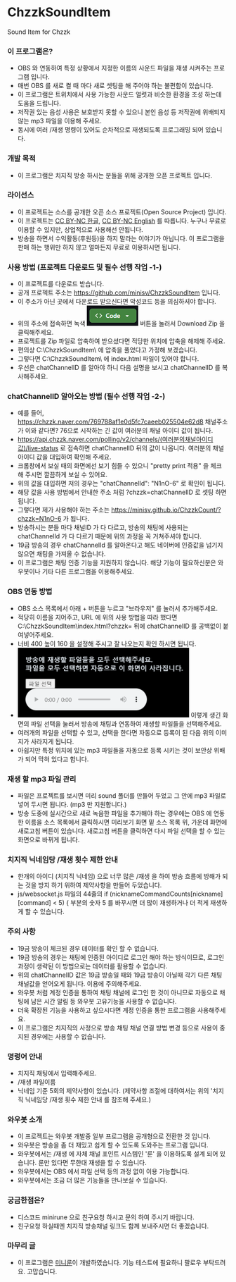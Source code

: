 # ChzzkSoundItem
Sound Item for Chzzk


### 이 프로그램은?
- OBS 와 연동하여 특정 상황에서 지정한 이름의 사운드 파일을 재생 시켜주는 프로그램 입니다.
- 매번 OBS 를 새로 켤 때 마다 새로 셋팅을 해 주어야 하는 불편함이 있습니다.
- 이 프로그램은 트위치에서 사용 가능한 사운드 얼럿과 비슷한 환경을 조성 하는데 도움을 드립니다.
- 저작권 있는 음성 사용은 보호받지 못할 수 있으니 본인 음성 등 저작권에 위배되지 않는 mp3 파일을 이용해 주세요.
- 동시에 여러 /재생 명령이 있어도 순차적으로 재생되도록 프로그래밍 되어 있습니다.

### 개발 목적
- 이 프로그램은 치지직 방송 하시는 분들을 위해 공개한 오픈 프로젝트 입니다.

### 라이선스
- 이 프로젝트는 소스를 공개한 오픈 소스 프로젝트(Open Source Project) 입니다.
- 이 프로젝트는 [CC BY-NC 한글](https://creativecommons.org/licenses/by-nc/4.0/deed.ko), [CC BY-NC English](https://creativecommons.org/licenses/by-nc/4.0/) 를 따릅니다. 누구나 무료로 이용할 수 있지만, 상업적으로 사용해선 안됩니다.
- 방송을 하면서 수익활동(후원등)을 하지 말라는 이야기가 아닙니다. 이 프로그램을 판매 하는 행위만 하지 않고 얼마든지 무료로 이용하시면 됩니다.

### 사용 방법 (프로젝트 다운로드 및 필수 선행 작업 -1-)
- 이 프로젝트를 다운로드 받습니다.
- 공개 프로젝트 주소는 https://github.com/minisv/ChzzkSoundItem 입니다.
- 이 주소가 아닌 곳에서 다운로드 받으신다면 악성코드 등을 의심하셔야 합니다.
- 위의 주소에 접속하면 녹색 ![code](./howToUse/code.png) 버튼을 눌러서 Download Zip 을 클릭해주세요.
- 프로젝트를 Zip 파일로 압축하여 받으셨다면 적당한 위치에 압축을 해제해 주세요.
- 편의상 C:\ChzzkSoundItem\ 에 압축을 풀었다고 가정해 보겠습니다.
- 그렇다면 C:\ChzzkSoundItem\ 에 index.html 파일이 있어야 합니다.
- 우선은 chatChannelID 를 알아야 하니 다음 설명을 보시고 chatChannelID 를 복사해주세요.

### chatChannelID 알아오는 방법 (필수 선행 작업 -2-)
- 예를 들어, https://chzzk.naver.com/769788af1e0d5fc7caeeb025504e62d8 채널주소가 이와 같다면? 76으로 시작하는 긴 값이 여러분의 채널 아이디 값이 됩니다.
- https://api.chzzk.naver.com/polling/v2/channels/(여러분의채널아이디값)/live-status 로 접속하면 chatChannelID 뒤의 값이 나옵니다. 여러분의 채널 아이디 값을 대입하여 확인해 주세요.
- 크롬창에서 보실 때의 화면에선 보기 힘들 수 있으니 "pretty print 적용" 을 체크 해 주시면 깔끔하게 보실 수 있어요.
- 위의 값을 대입하면 저의 경우는 "chatChannelId": "N1nO-6" 로 확인이 됩니다.
- 해당 값을 사용 방법에서 안내한 주소 처럼 ?chzzk=chatChannelID 로 셋팅 하면 됩니다.
- 그렇다면 제가 사용해야 하는 주소는 https://minisv.github.io/ChzzkCount/?chzzk=N1nO-6 가 됩니다.
- 방송하시는 분들 마다 채널ID 가 다 다르고, 방송의 채팅에 사용되는 chatChannelId 가 다 다르기 때문에 위의 과정을 꼭 거쳐주셔야 합니다.
- 19금 방송의 경우 chatChannelId 를 알아온다고 해도 네이버에 인증값을 넘기지 않으면 채팅을 가져올 수 없습니다.
- 이 프로그램은 채팅 인증 기능을 지원하지 않습니다. 해당 기능이 필요하신분은 와우봇이나 기타 다른 프로그램을 이용해주세요.

### OBS 연동 방법
- OBS 소스 목록에서 아래 + 버튼을 누르고 "브라우저" 를 눌러서 추가해주세요.
- 적당히 이름을 지어주고, URL 에 위의 사용 방법을 따라 했다면 C:\ChzzkSoundItem\index.html?chzzk= 뒤에 chatChannelID 를 공백없이 붙여넣어주세요.
- 너비 400 높이 160 을 설정해 주시고 잘 나오는지 확인 하시면 됩니다.
- ![obs](./howToUse/obs.png) 이렇게 생긴 화면의 파일 선택을 눌러서 방송에 채팅과 연동하여 재생할 파일들을 선택해주세요.
- 여러개의 파일을 선택할 수 있고, 선택을 한다면 자동으로 등록이 된 다음 위의 이미지가 사라지게 됩니다.
- 아쉽지만 특정 위치에 있는 mp3 파일들을 자동으로 등록 시키는 것이 보안상 위배가 되어 막혀 있다고 합니다.

### 재생 할 mp3 파일 관리
- 파일은 프로젝트를 보시면 미리 sound 폴더를 만들어 두었고 그 안에 mp3 파일로 넣어 두시면 됩니다. (mp3 만 지원합니다.)
- 방송 도중에 실시간으로 새로 녹음한 파일을 추가해야 하는 경우에는 OBS 에 연동한 이름을 소스 목록에서 클릭하시면 미리보기 화면 밑 소스 목록 위, 가운데 화면에 새로고침 버튼이 있습니다. 새로고침 버튼을 클릭하면 다시 파일 선택을 할 수 있는 화면으로 바뀌게 됩니다.

### 치지직 닉네임당 /재생 횟수 제한 안내
- 한개의 아이디 (치지직 닉네임) 으로 너무 많은 /재생 을 하여 방송 흐름에 방해가 되는 것을 방지 하기 위하여 제약사항을 만들어 두었습니다.
- js/websocket.js 파일의 44줄의 if (nicknameCommandCounts[nickname][command] < 5) { 부분의 숫자 5 를 바꾸시면 더 많이 재생하거나 더 적게 재생하게 할 수 있습니다.

### 주의 사항
- 19금 방송이 체크된 경우 데이터를 확인 할 수 없습니다.
- 19금 방송의 경우는 채팅에 인증된 아이디로 로그인 해야 하는 방식이므로, 로그인 과정이 생략된 이 방법으로는 데이터를 활용할 수 없습니다.
- 위의 chatChannelID 값은 19금 방송일 때와 19금 방송이 아닐때 각기 다른 채팅 채널값을 얻어오게 됩니다. 이용에 주의해주세요.
- 와우봇 처럼 계정 인증을 통하여 채팅 채널에 로그인 한 것이 아니므로 자동으로 채팅에 남은 시간 알림 등 와우봇 고유기능을 사용할 수 없습니다.
- 더욱 확장된 기능을 사용하고 싶으시다면 계정 인증을 통한 프로그램을 사용해주세요.
- 이 프로그램은 치지직의 사정으로 방송 채팅 채널 연결 방법 변경 등으로 사용이 중지된 경우에는 사용할 수 없습니다.

### 명령어 안내
- 치지직 채팅에서 입력해주세요.
- /재생 파일이름
- 닉네임 기준 5회의 제약사항이 있습니다. (제약사항 조절에 대하여서는 위의 '치지직 닉네임당 /재생 횟수 제한 안내 를 참조해 주세요.)

### 와우봇 소개
- 이 프로젝트는 와우봇 개발중 일부 프로그램을 공개형으로 전환한 것 입니다.
- 와우봇은 방송을 좀 더 재밌고 쉽게 할 수 있도록 도와주는 프로그램 입니다.
- 와우봇에서는 /재생 에 자체 채널 포인트 시스템인 '룬' 을 이용하도록 설계 되어 있습니다. 룬만 있다면 무한대 재생을 할 수 있습니다.
- 와우봇에서는 OBS 에서 파일 선택 등의 과정 없이 이용 가능합니다.
- 와우봇에서는 조금 더 많은 기능들을 만나보실 수 있습니다.

### 궁금한점은?
- 디스코드 minirune 으로 친구요청 하시고 문의 하여 주시기 바랍니다.
- 친구요청 하실때엔 치지직 방송채널 링크도 함께 보내주시면 더 좋겠습니다.

### 마무리 글
- 이 프로그램은 [미니룬](https://chzzk.naver.com/769788af1e0d5fc7caeeb025504e62d8)이 개발하였습니다. 기능 테스트에 필요하니 팔로우 부탁드려요. 고맙습니다.